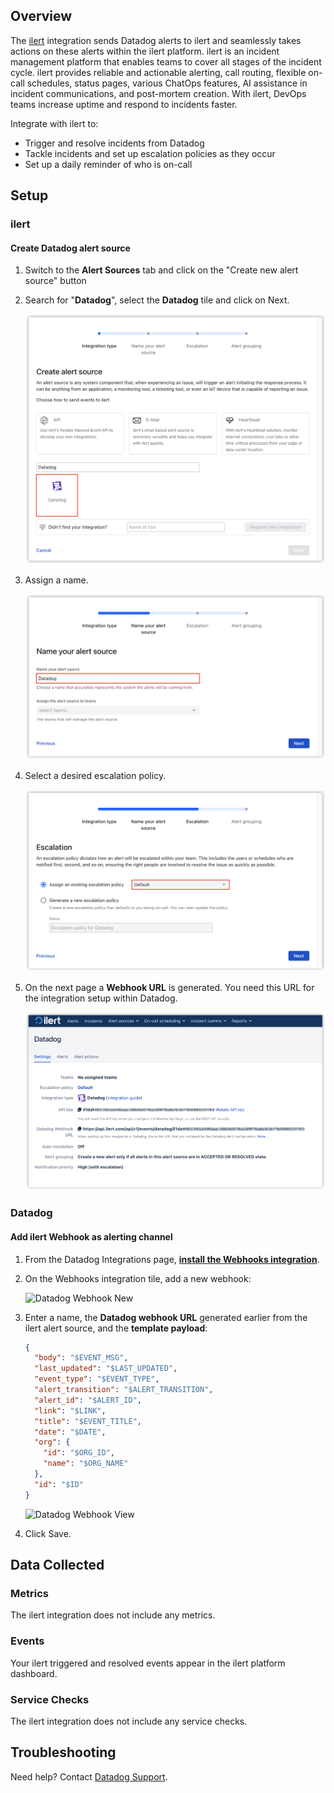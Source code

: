 ## Overview

The [ilert][1] integration sends Datadog alerts to ilert and seamlessly takes actions on these alerts within the ilert platform.
ilert is an incident management platform that enables teams to cover all stages of the incident cycle. ilert provides reliable and actionable alerting, call routing, flexible on-call schedules, status pages, various ChatOps features, AI assistance in incident communications, and post-mortem creation. With ilert, DevOps teams increase uptime and respond to incidents faster.

Integrate with ilert to:

- Trigger and resolve incidents from Datadog
- Tackle incidents and set up escalation policies as they occur
- Set up a daily reminder of who is on-call

## Setup

### ilert

#### Create Datadog alert source

1. Switch to the **Alert Sources** tab and click on the "Create new alert source" button

2. Search for "**Datadog**", select the **Datadog** tile and click on Next.

   ![ilert Alert Source New][2]

3. Assign a name.

   ![ilert Alert Source New 2][10]

4. Select a desired escalation policy.

   ![ilert Alert Source New 3][11]

5. On the next page a **Webhook URL** is generated. You need this URL for the integration setup within Datadog.

   ![ilert Alert Source View][3]

### Datadog

#### Add ilert Webhook as alerting channel

1. From the Datadog Integrations page, [**install the Webhooks integration**][8].
2. On the Webhooks integration tile, add a new webhook:

   ![Datadog Webhook New][4]

3. Enter a name, the **Datadog webhook URL** generated earlier from the ilert alert source, and the **template payload**:

   ```json
   {
     "body": "$EVENT_MSG",
     "last_updated": "$LAST_UPDATED",
     "event_type": "$EVENT_TYPE",
     "alert_transition": "$ALERT_TRANSITION",
     "alert_id": "$ALERT_ID",
     "link": "$LINK",
     "title": "$EVENT_TITLE",
     "date": "$DATE",
     "org": {
       "id": "$ORG_ID",
       "name": "$ORG_NAME"
     },
     "id": "$ID"
   }
   ```

   ![Datadog Webhook View][5]

4. Click Save.

## Data Collected

### Metrics

The ilert integration does not include any metrics.

### Events

Your ilert triggered and resolved events appear in the ilert platform dashboard.

### Service Checks

The ilert integration does not include any service checks.

## Troubleshooting

Need help? Contact [Datadog Support][7].

[1]: https://www.ilert.com/?utm_medium=organic&utm_source=integration&utm_campaign=datadog
[2]: https://raw.githubusercontent.com/DataDog/integrations-extras/master/ilert/images/datadog-alert-source-new.png
[3]: https://raw.githubusercontent.com/DataDog/integrations-extras/master/ilert/images/datadog-alert-source-view.png
[4]: https://raw.githubusercontent.com/DataDog/integrations-extras/master/ilert/images/datadog-webhook-new.png
[5]: https://raw.githubusercontent.com/DataDog/integrations-extras/master/ilert/images/datadog-webhook-view.png
[6]: https://docs.ilert.com/integrations/datadog?utm_medium=organic&utm_source=integration&utm_campaign=datadog
[7]: https://docs.datadoghq.com/help/
[8]: /integrations/webhooks
[9]: https://docs.ilert.com/incident-comms-and-status-pages/metrics/import-metrics-from-datadog
[10]: https://raw.githubusercontent.com/DataDog/integrations-extras/master/ilert/images/datadog-alert-source-new-2.png
[11]: https://raw.githubusercontent.com/DataDog/integrations-extras/master/ilert/images/datadog-alert-source-new-3.png
